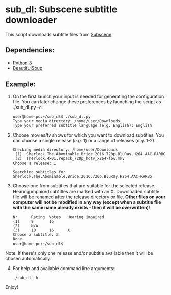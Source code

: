 # sub_dl: Subscene subtitle downloader

This script downloads subtitle files from [Subscene](https://subscene.com).

## Dependencies:
* [Python 3](https://www.python.org/)
* [BeautifulSoup](https://www.crummy.com/software/BeautifulSoup/)

## Example:
1. On the first launch your input is needed for generating the configuration file. You can later change these preferences by launching the script as ./sub_dl.py -c.
    ```
    user@home-pc:~/sub_dl$ ./sub_dl.py
    Type your media directory: /home/user/Downloads
    Type your preferred subtitle language (e.g. English): English
    ```

2. Choose movies/tv shows for which you want to download subtitles. You can choose a single release (*e.g.* 1) or a range of releases (*e.g.* 1-2).
    ```
    Checking media directory: /home/user/Downloads
     (1)  Sherlock.The.Abominable.Bride.2016.720p.BluRay.H264.AAC-RARBG
     (2)  sherlock.4x01.repack_720p_hdtv_x264-fov.mkv
    Choose a release: 1

    Searching subtitles for Sherlock.The.Abominable.Bride.2016.720p.BluRay.H264.AAC-RARBG
    ```

3. Choose one from subtitles that are suitable for the selected release. Hearing impaired subtitles are marked with an X.
Downloaded subtitle file will be renamed after the release directory or file. **Other files on your computer will not be modified in any way (except when a subtitle file with the same name already exists - then it will be overwritten)**!
    ```
    Nr      Rating  Votes	Hearing impaired
    (1)	    9	    16
    (2)	    N/A
    (3)	    10	    16	    X
    Choose a subtitle: 3
    Done.
    user@home-pc:~/sub_dl$
    ```
Note: If there's only one release and/or subtitle available then it will be chosen automatically.

4. For help and available command line arguments:
    ```
    ./sub_dl -h 
    ```

Enjoy!

